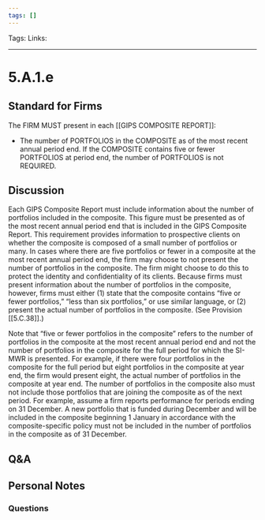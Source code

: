 ```yaml
---
tags: []
---
```

Tags:
Links: 
___
# 5.A.1.e
## Standard for Firms
The FIRM MUST present in each [[GIPS COMPOSITE REPORT]]:
- The number of PORTFOLIOS in the COMPOSITE as of the most recent annual period end. If the COMPOSITE contains five or fewer PORTFOLIOS at period end, the number of PORTFOLIOS is not REQUIRED.
## Discussion
Each GIPS Composite Report must include information about the number of portfolios included in the composite. This figure must be presented as of the most recent annual period end that is included in the GIPS Composite Report. This requirement provides information to prospective clients on whether the composite is composed of a small number of portfolios or many. In cases where there are five portfolios or fewer in a composite at the most recent annual period end, the firm may choose to not present the number of portfolios in the composite. The firm might choose to do this to protect the identity and confidentiality of its clients. Because firms must present information about the number of portfolios in the composite, however, firms must either (1) state that the composite contains “five or fewer portfolios,” “less than six portfolios,” or use similar language, or (2) present the actual number of portfolios in the composite. (See Provision [[5.C.38]].)

Note that “five or fewer portfolios in the composite” refers to the number of portfolios in the composite at the most recent annual period end and not the number of portfolios in the composite for the full period for which the SI-MWR is presented. For example, if there were four portfolios in the composite for the full period but eight portfolios in the composite at year end, the firm would present eight, the actual number of portfolios in the composite at year end. The number of portfolios in the composite also must not include those portfolios that are joining the composite as of the next period. For example, assume a firm reports performance for periods ending on 31 December. A new portfolio that is funded during December and will be included in the composite beginning 1 January in accordance with the composite-specific policy must not be included in the number of portfolios in the composite as of 31 December.
## Q&A

## Personal Notes

### Questions